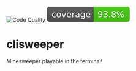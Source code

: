 ![Code Quality](https://github.com/ssouthcity/clisweeper/actions/workflows/unit-tests.yml/badge.svg)
![Test Coverage](badges/coverage-badge.svg)

# clisweeper

Minesweeper playable in the terminal!
